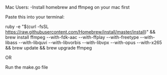 Mac Users:
-Install homebrew and ffmpeg on your mac first

Paste this into your terminal:

ruby -e "$(curl -fsSL https://raw.githubusercontent.com/Homebrew/install/master/install)" && brew install ffmpeg --with-fdk-aac --with-ffplay --with-freetype --with-libass --with-libquvi --with-libvorbis --with-libvpx --with-opus --with-x265 && brew update && brew upgrade ffmpeg

OR

Run the make.go file
